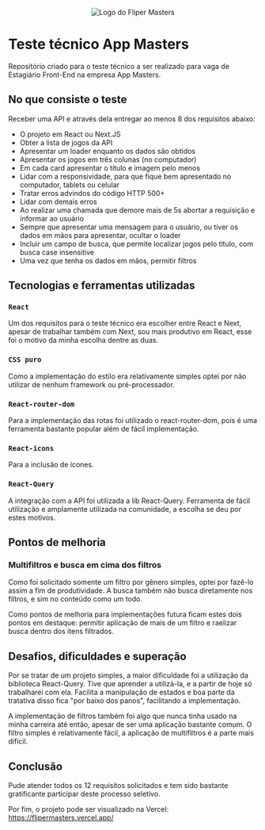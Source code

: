 <p align="center">
<img src="https://github.com/Deivz/appmasters-test/assets/78604613/a5fd63ca-95dc-438c-89c1-e5ae4cc9ff9e" alt="Logo do Fliper Masters" />
</p>

# Teste técnico App Masters

Repositório criado para o teste técnico a ser realizado para vaga de Estagiário Front-End na empresa App Masters.

## No que consiste o teste

Receber uma API e através dela entregar ao menos 8 dos requisitos abaixo:

- O projeto em React ou Next.JS
- Obter a lista de jogos da API
- Apresentar um loader enquanto os dados são obtidos
- Apresentar os jogos em três colunas (no computador)
- Em cada card apresentar o título e imagem pelo menos
- Lidar com a responsividade, para que fique bem apresentado no computador, tablets ou celular
- Tratar erros advindos do código HTTP 500+
- Lidar com demais erros
- Ao realizar uma chamada que demore mais de 5s abortar a requisição e informar ao usuário
- Sempre que apresentar uma mensagem para o usuário, ou tiver os dados em mãos para apresentar, ocultar o loader
- Incluir um campo de busca, que permite localizar jogos pelo título, com busca case insensitive
- Uma vez que tenha os dados em mãos, permitir filtros

## Tecnologias e ferramentas utilizadas
### `React`
Um dos requisitos para o teste técnico era escolher entre React e Next, apesar de trabalhar também com Next, sou mais produtivo em React, esse foi o motivo da minha escolha dentre as duas.

### `CSS puro`
Como a implementação do estilo era relativamente simples optei por não utilizar de nenhum framework ou pré-processador.

### `React-router-dom`
Para a implementação das rotas foi utilizado o react-router-dom, pois é uma ferramenta bastante popular além de fácil implementação.

### `React-icons`
Para a inclusão de ícones.

### `React-Query`
A integração com a API foi utilizada a lib React-Query.
Ferramenta de fácil utilização e amplamente utilizada na comunidade, a escolha se deu por estes motivos.


## Pontos de melhoria
### Multifiltros e busca em cima dos filtros
Como foi solicitado somente um filtro por gênero simples, optei por fazê-lo assim a fim de produtividade. A busca também não busca diretamente nos filtros, e sim no conteúdo como um todo.

Como pontos de melhoria para implementações futura ficam estes dois pontos em destaque: permitir aplicação de mais de um filtro e raelizar busca dentro dos itens filtrados.

## Desafios, dificuldades e superação
Por se tratar de um projeto simples, a maior dificuldade foi a utilização da biblioteca React-Query. Tive que aprender a utilizá-la, e a partir de hoje só trabalharei com ela.
Facilita a manipulação de estados e boa parte da tratativa disso fica "por baixo dos panos", facilitando a implementação.

A implementação de filtros também foi algo que nunca tinha usado na minha carreira até então, apesar de ser uma aplicação bastante comum. O filtro simples é relativamente fácil, a aplicação de multifiltros é a parte
mais difícil.

## Conclusão
Pude atender todos os 12 requisitos solicitados e tem sido bastante gratificante participar deste processo seletivo.

Por fim, o projeto pode ser visualizado na Vercel: https://flipermasters.vercel.app/
